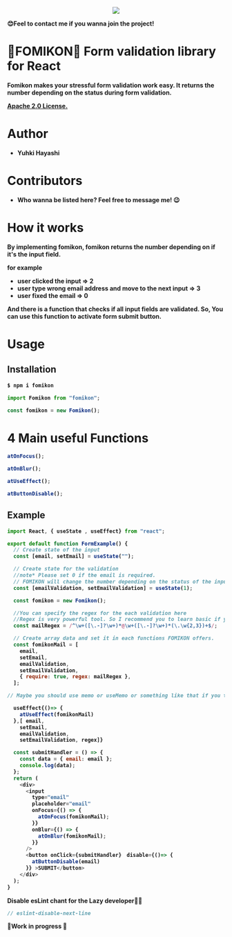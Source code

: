 <p align="center">
<img src="https://user-images.githubusercontent.com/37522195/148510942-f689f58f-ed82-4ce6-94e4-76aba2f8ee82.jpg"/>

<strong>😊Feel to contact me if you wanna join the project!<strong>

</p>

# 👾FOMIKON👾 Form validation library for React

Fomikon makes your stressful form validation work easy.
It returns the number depending on the status during form validation.

[Apache 2.0 License.](https://github.com/cosmo2357/fomikon/LICENSE)

# Author

- Yuhki Hayashi

# Contributors

- Who wanna be listed here? Feel free to message me! 😉

# How it works

By implementing fomikon, fomikon returns the number depending on if it's the input field.

for example

- user clicked the input => 2
- user type wrong email address and move to the next input => 3
- user fixed the email => 0

And there is a function that checks if all input fields are validated.
So, You can use this function to activate form submit button.

# Usage

## Installation

```bash
$ npm i fomikon
```

```javascript
import Fomikon from "fomikon";
```

```javascript
const fomikon = new Fomikon();
```

# 4 Main useful Functions

```javascript
atOnFocus();
```

```javascript
atOnBlur();
```

```javascript
atUseEffect();
```

```javascript
atButtonDisable();
```

## Example

```javascript
import React, { useState , useEffect} from "react";

export default function FormExample() {
  // Create state of the input
  const [email, setEmail] = useState("");

  // Create state for the validation
  //note* Please set 0 if the email is required.
  // FOMIKON will change the number depending on the status of the input.
  const [emailValidation, setEmailValidation] = useState(1);

  const fomikon = new Fomikon();

  //You can specify the regex for the each validation here
  //Regex is very powerful tool. So I recommend you to learn basic if you don't know anything. 👴
  const mailRegex = /^\w+([\.-]?\w+)*@\w+([\.-]?\w+)*(\.\w{2,3})+$/;

  // Create array data and set it in each functions FOMIKON offers.
  const fomikonMail = [
    email,
    setEmail,
    emailValidation,
    setEmailValidation,
    { require: true, regex: mailRegex },
  ];

// Maybe you should use memo or useMemo or something like that if you think about performance.

  useEffect{()=> {
    atUseEffect(fomikonMail)
  },[ email,
    setEmail,
    emailValidation,
    setEmailValidation, regex]}

  const submitHandler = () => {
    const data = { email: email };
    console.log(data);
  };
  return (
    <div>
      <input
        type="email"
        placeholder="email"
        onFocus={() => {
          atOnFocus(fomikonMail);
        }}
        onBlur={() => {
          atOnBlur(fomikonMail);
        }}
      />
      <button onClick={submitHandler}　disable={()=> {
        atButtonDisable(email)
      }} >SUBMIT</button>
    </div>
  );
}
```

Disable esLint chant for the Lazy developer🧙‍♂️

```javascript
// eslint-disable-next-line
```

👷Work in progress 👷

